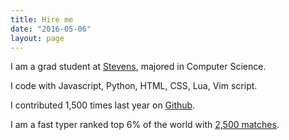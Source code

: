 ```yaml
---
title: Hire me
date: "2016-05-06"
layout: page
---
```


I am a grad student at [Stevens](https://www.stevens.edu/), majored in Computer Science.
        
I code with Javascript, Python, HTML, CSS, Lua, Vim script. 

I contributed 1,500 times last year on [Github](https://github.com/wangsongiam).

I am a fast typer ranked top 6% of the world with [2,500 matches](https://www.keyhero.com/profile/user67157/).
